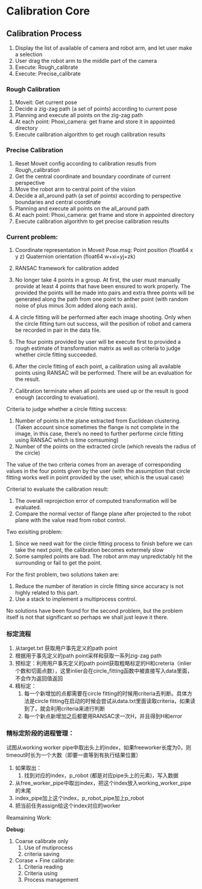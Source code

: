 # Calibration Core

## Calibration Process

1. Display the list of available of camera and robot arm, and let user make a selection
2. User drag the robot arm to the middle part of the camera
3. Execute: Rough_calibrate
4. Execute: Precise_calibrate



### Rough Calibration

1. Moveit: Get current pose
2. Decide a zig-zag path (a set of points) according to current pose
3. Planning and execute all points on the zig-zag path
4. At each point: Phoxi_camera: get frame and store it in appointed directory
5. Execute calibration algorithm to get rough calibration results

### Precise Calibration

1. Reset Moveit config according to calibration resutls from Rough_calibration
2. Get the central coordinate and boundary coordinate of current perspective
3. Move the robot arm to central point of the vision 
4. Decide a all_around path (a set of points) according to perspective boundaries and central coordinate 
5. Planning and execute all points on the all_around path
6. At each point: Phoxi_camera: get frame and store in appointed directory
7. Execute calibration algorithm to get precise calibration results



### Current problem:

1. Coordinate representation in Moveit 
   Pose.msg:
   Point position (float64 x y z)
   Quaternion orientation (float64 w+xi+yj+zk)



1. RANSAC framework for calibration added
2. No longer take 4 points in a group. At first, the user must manually provide at least 4 points that have been ensured to work properly. The provided the points will be made into pairs and extra three points will be generated along the path from one point to anther point (with random noise of plus minus 3cm added  along each axis). 
3. A circle fitting will be performed after each image shooting. Only when the circle fitting turn out success, will the position of robot and camera be recorded in pair in the data file. 
4. The four points provided by user will be execute first to provided a rough estimate of transformation matrix as well as criteria to judge whether circle fitting succeeded. 
5. After the circle fitting of each point, a calibration using all available points using RANSAC will be performed. There will be an evaluation for the result. 
6. Calibration terminate when all points are used up or the result is good enough (according to evaluation). 

Criteria to judge whether a circle fitting success:

1. Number of points in the plane extracted from Euclidean clustering. (Taken account since sometimes the flange is not complete in the image, in this case, there’s no need to further performe circle fitting using RANSAC which is time comsuming)
2. Number of the points on the extracted circle (which reveals the radius of the circle)

The value of the two criteria comes from an average of corresponding values in the four points given by the user (with the assumption that circle fitting works well in point provided by the user, which is the usual case)

Criterial to evaluate the calibration result:

1. The overall reprojection error of computed transformation will be evaluated. 
2. Compare the normal vector of flange plane after projected to the robot plane with the value read from robot control. 

Two exisiting problem:

1. Since we need wait for the circle fitting process to finish before we can take the next point, the calibration becomes extermely slow
2. Some sampled points are bad. The robot arm may unpredictably hit the surrounding or fail to get the point. 

For the first problem, two solutions taken are:

1. Reduce the number of iteration in circle fitting since accuracy is not highly related to this part. 
2. Use a stack to implement a multiprocess control. 

No solutions have been found for the second problem, but the problem itself is not that significant so perhaps we shall just leave it there. 





###  标定流程

1. 从target.txt 获取用户事先定义的path point
2. 根据用于事先定义的path point采样和获取一系列zig-zag path
3. 预标定：利用用户事先定义的path point获取粗略标定的H和creteria（inlier个数和切面点数），这里inlier会在circle_fitting函数中被直接写入data里面，不会作为返回值返回
4. 精标定：
   1. 每一个新增加的点都需要在circle fitting的时候用criteria去判断。具体方法是circle fitting在启动的时候会尝试从data.txt里面读取criteria，如果读到了，就会利用criteria来进行判断
   2. 每一个新点新增加之后都要用RANSAC求一次H，并且得到H和error



### 精标定阶段的进程管理：

试图从working worker pipe中取出头上的index，如果freeworker长度为0，则timeout时长为一个大数（即要一直等到有执行结果位置）

1. 如果取出：
   1. 找到对应的index，p_robot (都是对应pipe头上的元素)，写入数据
2. 从free_worker_pipe中取出index，把这个index放入working_worker_pipe的末尾
3. index_pipe加上这个index，p_robot_pipe加上p_robot
4. 把当前任务assign给这个index对应的worker



Reamaining Work:

**Debug:**

1. Coarse calibrate only 
   1. Use of mutiprocess 
   2. criteria saving
2. Corase + Fine calibrate:
   1. Criteria reading
   2. Criteria using 
   3. Process management